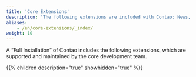 ```yaml
---
title: 'Core Extensions'
description: 'The following extensions are included with Contao: News, events, FAQ, newsletter, comments and listings.'
aliases:
    - /en/core-extensions/_index/
weight: 10
---
```


A “Full Installation“ of Contao includes the following extensions, which are supported
and maintained by the core development team.

{{% children description="true" showhidden="true" %}}
